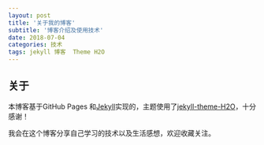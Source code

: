```yaml
---
layout: post
title: '关于我的博客'
subtitle: '博客介绍及使用技术'
date: 2018-07-04
categories: 技术
tags: jekyll 博客  Theme H2O
---
```


## 关于

本博客基于GitHub Pages 和[Jekyll](http://jekyll.com.cn/)实现的，主题使用了[jekyll-theme-H2O](https://github.com/kaeyleo/jekyll-theme-H2O)，十分感谢！

我会在这个博客分享自己学习的技术以及生活感想，欢迎收藏关注。
